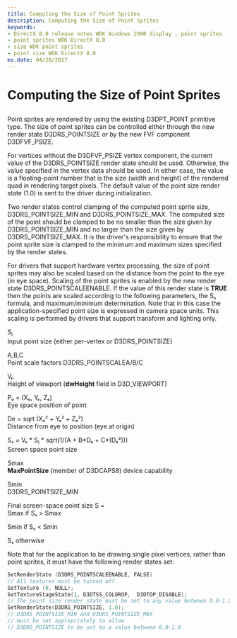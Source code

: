```yaml
---
title: Computing the Size of Point Sprites
description: Computing the Size of Point Sprites
keywords:
- DirectX 8.0 release notes WDK Windows 2000 display , point sprites
- point sprites WDK DirectX 8.0
- size WDK point sprites
- point size WDK DirectX 8.0
ms.date: 04/20/2017
---
```


# Computing the Size of Point Sprites


## <span id="ddk_computing_the_size_of_point_sprites_gg"></span><span id="DDK_COMPUTING_THE_SIZE_OF_POINT_SPRITES_GG"></span>


Point sprites are rendered by using the existing D3DPT\_POINT primitive type. The size of point sprites can be controlled either through the new render state D3DRS\_POINTSIZE or by the new FVF component D3DFVF\_PSIZE.

For vertices without the D3DFVF\_PSIZE vertex component, the current value of the D3DRS\_POINTSIZE render state should be used. Otherwise, the value specified in the vertex data should be used. In either case, the value is a floating-point number that is the size (width and height) of the rendered quad in rendering target pixels. The default value of the point size render state (1.0) is sent to the driver during initialization.

Two render states control clamping of the computed point sprite size, D3DRS\_POINTSIZE\_MIN and D3DRS\_POINTSIZE\_MAX. The computed size of the point should be clamped to be no smaller than the size given by D3DRS\_POINTSIZE\_MIN and no larger than the size given by D3DRS\_POINTSIZE\_MAX. It is the driver's responsibility to ensure that the point sprite size is clamped to the minimum and maximum sizes specified by the render states.

For drivers that support hardware vertex processing, the size of point sprites may also be scaled based on the distance from the point to the eye (in eye space). Scaling of the point sprites is enabled by the new render state D3DRS\_POINTSCALEENABLE. If the value of this render state is **TRUE** then the points are scaled according to the following parameters, the Sₛ formula, and maximum/minimum determination. Note that in this case the application-specified point size is expressed in camera space units. This scaling is performed by drivers that support transform and lighting only.

<span id="Si"></span><span id="si"></span><span id="SI"></span>S<sub>i</sub>  
Input point size (either per-vertex or D3DRS\_POINTSIZE)

<span id="A_B_C"></span><span id="a_b_c"></span>A,B,C  
Point scale factors D3DRS\_POINTSCALEA/B/C

<span id="Vh"></span><span id="vh"></span><span id="VH"></span>Vₕ  
Height of viewport (**dwHeight** field in D3D\_VIEWPORT)

<span id="Pe____Xe__Ye__Ze_"></span><span id="pe____xe__ye__ze_"></span><span id="PE____XE__YE__ZE_"></span>Pₑ = (Xₑ, Yₑ, Zₑ)  
Eye space position of point

<span id="De___sqrt__Xe2___Ye2___Ze2_"></span><span id="de___sqrt__xe2___ye2___ze2_"></span><span id="DE___SQRT__XE2___YE2___ZE2_"></span>De = sqrt (Xₑ² + Yₑ² + Zₑ²)  
Distance from eye to position (eye at origin)

<span id="Ss___Vh___Si___sqrt_1__A___B_De___C__De2___"></span><span id="ss___vh___si___sqrt_1__a___b_de___c__de2___"></span><span id="SS___VH___SI___SQRT_1__A___B_DE___C__DE2___"></span>Sₛ = Vₕ \* S<sub>i</sub> \* sqrt(1/(A + B\*Dₑ + C\*(Dₑ²)))  
Screen space point size

<span id="Smax"></span><span id="smax"></span><span id="SMAX"></span>Smax  
**MaxPointSize** (member of D3DCAPS8) device capability

<span id="Smin"></span><span id="smin"></span><span id="SMIN"></span>Smin  
D3DRS\_POINTSIZE\_MIN

<span id="Final_screen-space_point_size_S__"></span><span id="final_screen-space_point_size_s__"></span><span id="FINAL_SCREEN-SPACE_POINT_SIZE_S__"></span>Final screen-space point size S =  
Smax if Sₛ &gt; Smax

Smin if Sₛ &lt; Smin

Sₛ otherwise

Note that for the application to be drawing single pixel vertices, rather than point sprites, it must have the following render states set:

```cpp
SetRenderState (D3DRS_POINTSCALEENABLE, FALSE)
// All textures must be turned off.
SetTexture (0, NULL); 
SetTextureStageState(1, D3DTSS_COLOROP,  D3DTOP_DISABLE);
// The point size render state must be set to any value between 0.0-1.0
SetRenderState(D3DRS_POINTSIZE, 1.0);
// D3DRS_POINTSIZE_MIN and D3DRS_POINTSIZE_MAX
// must be set appropriately to allow
// D3DRS_POINTSIZE to be set to a value between 0.0-1.0
```

 

 





